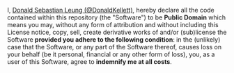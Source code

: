 I, [Donald Sebastian Leung (@DonaldKellett)](https://github.com/DonaldKellett), hereby declare all the code contained within this repository (the "Software") to be **Public Domain** which means you may, without any form of attribution and without including this License notice, copy, sell, create derivative works of and/or (sub)license the Software **provided you adhere to the following condition**: in the (unlikely) case that the Software, or any part of the Software thereof, causes loss on your behalf (be it personal, financial or any other form of loss), you, as a user of this Software, agree to **indemnify me at all costs**.
